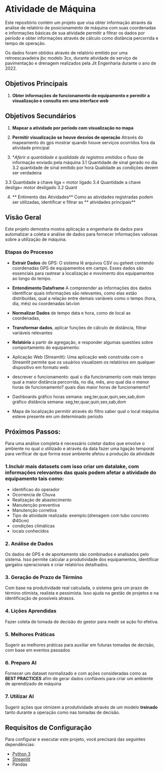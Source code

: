 # Atividade de Máquina 

Este repositório contém um projeto que visa obter informação através da analise de relatório de posicionamento de máquina com suas coordenadas e informações básicas de sua atividade permitir a filtrar os dados por período e obter informações através de cálculo como distância percorrida e tempo de operação.

Os dados foram obtidos através de relatório emitido por uma retroescavadeira jbc modelo 3cx, durante atividade de serviço de pavimentação e drenagem realizados pela Jit Engenharia durante o ano de 2022.

## Objetivos Principais

1. **Obter informações de funcionamento de equipamento e permitir a visualização e consulta em uma interface web** 

## Objetivos Secundários

1. **Mapear a atividade por período com visualização no mapa**

2. **Permitir visualização se houve desvios de operação** Através do mapeamento do gps mostrar quando houve serviços ocorridos fora da atividade principal

3. **Aferir a quantidade e qualidade de registros emitidos* o fluxo de informação enviado pela máquina 
3.1 Quantidade de sinal gerado no dia
3.2 quantidade de sinal emitido por hora
Qualidade as condições devem ser verdadeira

3.3 Quantidade a chave liga = motor ligado
3.4 Quantidade a chave desliga= motor desligado 
3.2 Quant

4. ** Entimento das Atividades** Como as atividades registradas podem ser utilizadas, identificar e filtrar as ** atividades principais** 

## Visão Geral

Este projeto demostra mostra aplicação a engenharia de dados para automatizar a coleta e análise de dados para fornecer informações valiosas sobre a utilização de máquina.

### Etapas do Processo 

- **Extrair Dados** de GPS: O sistema lê arquivos CSV ou gsheet contendo coordenadas GPS de equipamentos em campo. Esses dados são essenciais para rastrear a localização e movimento dos equipamentos ao longo do tempo.

- **Entendimento Dataframe** A compreender as informações dos dados identificar quais informações são relevantes, como elas estão distribuídas, qual a relação entre demais variáveis como o tempo (hora, dia, mês) ou coordenadas lat+lon 

- **Normalizar Dados** de tempo data e hora, como de local as coordenadas,

- **Transformar dados**, aplicar funções de cálculo de distância, filtrar variáveis relevantes

- **Relatório** a partir de agregação, e responder algumas questões sobre comportamento do equipamento:

- Aplicação Web (Streamlit): Uma aplicação web construída com o Streamlit permite que os usuários visualizem os relatórios em qualquer dispositivo em formato web:

- descrever o funcionamento:
qual o dia funcionamento com mais tempo
qual a maior distância percorrida, no dia, mês, ano
qual dia o menor horas de funcionamento?
quais dias maior horas de funcionamento?

- Dashboards 
gráfico horas semana: seg,ter,quar,quin,sex,sab,dom
gráfico distância semana: seg,ter,quar,quin,sex,sab,dom

- Mapa de localização
permitir através do filtro saber qual o local máquina esteve presente em um determinado período 


## Próximos Passos:
Para uma análise completa é necessário coletar dados que envolve o ambiente no qual o utilizado e através da data fazer uma ligação temporal para verificar de que forma esse ambiente afetou a produção da atividade

### 1.Incluir mais datasets com isso criar um **datalake**, com informações relevantes das quais podem afetar a atividade do equipamento tais como:

- identificao do operador
- Ocorrencia de Chuva
- Realização de abastecimento
- Manutenção preventiva
- Manutenção corretiva
- Tipo de atividade realizada: exemplo:(drenagem com tubo concreto Ø40cm)
- condições climáticas
- locais conhecidos 
  
### 2. Análise de Dados
Os dados de GPS e de apontamento são combinados e analisados pelo sistema. Isso permite calcular a produtividade dos equipamentos, identificar gargalos operacionais e criar relatórios detalhados.

### 3. Geração de Prazo de Término
Com base na produtividade real calculada, o sistema gera um prazo de término otimista, realista e pessimista. Isso ajuda na gestão de projetos e na identificação de possíveis atrasos.

### 4. Lições Aprendidas 
Fazer coleta de tomada de decisão do gestor para  medir se ação foi efetiva.

### 5. Melhores Práticas 
Sugerir as melhores práticas para auxiliar em futuras tomadas de decisão, com base em eventos passados

### 6. Preparo AI
Fornecer um dataset normalizado e com ações consideradas como as **BEST PRACTICES** afim de gerar dados confiáveis para criar um ambiente de aprendizado de máquina

### 7. Utilizar AI
Sugerir ações que otmizem a produtividade através de um modelo **treinado** tanto durante a operação como nas tomadas de decisão. 

## Requisitos de Configuração
Para configurar e executar este projeto, você precisará das seguintes dependências:

- [Python 3](https://www.python.org/)
- [Streamlit](https://streamlit.io/)
- Pandas


